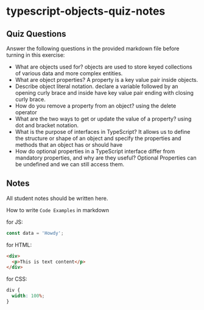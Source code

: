 # typescript-objects-quiz-notes

## Quiz Questions

Answer the following questions in the provided markdown file before turning in this exercise:

- What are objects used for?
  objects are used to store keyed collections of various data and more complex entities.
- What are object properties?
  A property is a key value pair inside objects.
- Describe object literal notation.
  declare a variable followed by an opening curly brace and inside have key value pair ending with closing curly brace.
- How do you remove a property from an object?
  using the delete operator
- What are the two ways to get or update the value of a property?
  using dot and bracket notation.
- What is the purpose of interfaces in TypeScript?
  It allows us to define the structure or shape of an object and specify the properties and methods that an object has or should have
- How do optional properties in a TypeScript interface differ from mandatory properties, and why are they useful?
  Optional Properties can be undefined and we can still access them.

## Notes

All student notes should be written here.

How to write `Code Examples` in markdown

for JS:

```javascript
const data = 'Howdy';
```

for HTML:

```html
<div>
  <p>This is text content</p>
</div>
```

for CSS:

```css
div {
  width: 100%;
}
```
